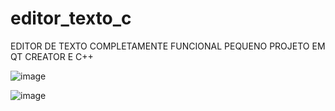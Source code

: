 # editor_texto_c

EDITOR DE TEXTO COMPLETAMENTE FUNCIONAL PEQUENO PROJETO EM QT CREATOR E C++

![image](https://user-images.githubusercontent.com/70297459/216667508-12272271-f8c2-4515-9f91-03315b3133aa.png)

![image](https://user-images.githubusercontent.com/70297459/216667609-33d54588-eaae-46be-83c7-b89059b77744.png)
